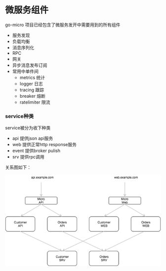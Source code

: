# 微服务组件

go-micro 项目已经包含了微服务发开中需要用到的所有组件

* 服务发现
* 负载均衡
* 消息序列化
* RPC
* 网关
* 异步消息发布订阅
* 常用中单件间
  * metrics 统计
  * logger  日志
  * tracing 跟踪
  * breaker 熔断
  * ratelimiter 限流

### service种类

service被分为收下种类
 - api 提供json api服务
 - web 提供正常http response服务
 - event  提供broker pulish
 - srv 提供rpc调用

关系图如下：

![](/assets/service_types.png)



